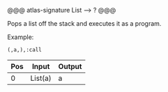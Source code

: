 @@@ atlas-signature
List
-->
?
@@@

Pops a list off the stack and executes it as a program. 

Example:

`(,a,),:call`

| Pos | Input | Output|
|-----|-------|-------|
| 0   | List(a) | a  |
